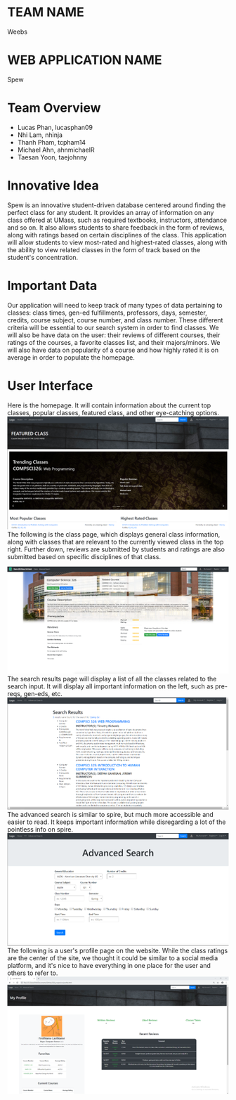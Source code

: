 # TEAM NAME
Weebs
# WEB APPLICATION NAME
Spew

# Team Overview

* Lucas Phan, lucasphan09
* Nhi Lam, nhinja
* Thanh Pham, tcpham14
* Michael Ahn, ahnmichaelR
* Taesan Yoon, taejohnny
 
# Innovative Idea

Spew is an innovative student-driven database centered around finding the perfect class for any student. It provides an array of information on any class offered at UMass, such as required textbooks, instructors, attendance and so on. It also allows students to share feedback in the form of reviews, along with ratings based on certain disciplines of the class. This application will allow students to view most-rated and highest-rated classes, along with the ability to view related classes in the form of track based on the student's concentration. 
# Important Data

Our application will need to keep track of many types of data pertaining to classes: class times, gen-ed fulfillments, professors, days, semester, credits, course subject, course number, and class number. These different criteria will be essential to our search system in order to find classes. We will also be have data on the user: their reviews of different courses, their ratings of the courses, a favorite classes list, and their majors/minors. We will also have data on popularity of a course and how highly rated it is on average in order to populate the homepage. 
# User Interface


Here is the homepage. It will contain information about the current top classes, popular classes, featured class, and other eye-catching options. 
 ![example image](imgs/index.png)
 The following is the class page, which displays general class information, along with classes that are relevant to the currently viewed class in the top right. Further down, reviews are submitted by students and ratings are also submitted based on specific disciplines of that class.

![example image](imgs/class_page.png)
 The search results page will display a list of all the classes related to the search input. It will display all important information on the left, such as pre-reqs, gen-eds, etc. 
 ![example image](imgs/searchresults.png)
 The advanced search is similar to spire, but much more accessible and easier to read. It keeps important information while disregarding a lot of the pointless info on spire.
![example image](imgs/advancedsearch.png)
The following is a user's profile page on the website. While the class ratings are the center of the site, we thought it could be similar to a social media platform, and it's nice to have everything in one place for the user and others to refer to.
![example image](imgs/profile_page.PNG)

